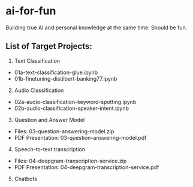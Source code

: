 # ai-for-fun
Building true AI and personal knowledge at the same time. Should be fun.

## List of Target Projects:
1. Text Classification
- 01a-text-classification-glue.ipynb
- 01b-finetuning-distilbert-banking77.ipynb
2. Audio Classification
- 02a-audio-classification-keyword-spotting.ipynb
- 02b-audio-classification-speaker-intent.ipynb
3. Question and Answer Model
- Files: 03-question-answering-model.zip
- PDF Presentation: 03-question-answering-model.pdf
4. Speech-to-text transcription
- Files: 04-deepgram-transcription-service.zip
- PDF Presentation: 04-deepgram-transcription-service.pdf
5. Chatbots
